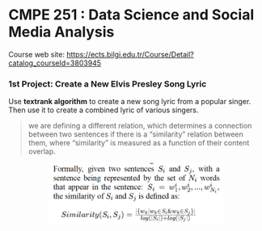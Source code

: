 # CMPE 251 : Data Science and Social Media Analysis
Course web site: https://ects.bilgi.edu.tr/Course/Detail?catalog_courseId=3803945

### 1st Project: Create a New Elvis Presley Song Lyric
Use __textrank algorithm__ to create a new song lyric from a popular singer. 
Then use it to create a combined lyric of various singers.

> we are defining a different relation, which determines a connection between two sentences if there is a “similarity” relation between them, where “similarity” is measured as a function of their content overlap.

<p align="center">
  <img src="similairty.png" width="350"/>
</p>
